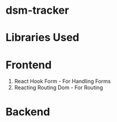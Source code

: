 # dsm-tracker

# Libraries Used

# Frontend

1.  React Hook Form - For Handling Forms
2.  Reacting Routing Dom - For Routing

# Backend
